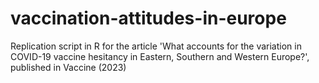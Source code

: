 # vaccination-attitudes-in-europe
Replication script in R for the article 'What accounts for the variation in COVID-19 vaccine hesitancy in Eastern, Southern and Western Europe?', published in Vaccine (2023)
